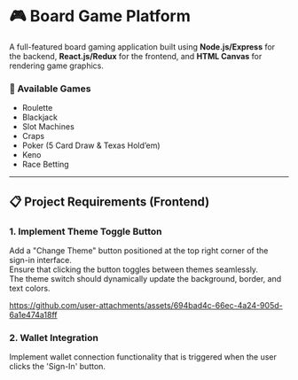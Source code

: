 # 🎮 Board Game Platform

A full-featured board gaming application built using **Node.js/Express** for the backend, **React.js/Redux** for the frontend, and **HTML Canvas** for rendering game graphics.

### 🎲 Available Games

- Roulette  
- Blackjack  
- Slot Machines  
- Craps  
- Poker (5 Card Draw & Texas Hold’em)  
- Keno  
- Race Betting

---

## 📋 Project Requirements (Frontend)

### 1. Implement Theme Toggle Button
Add a "Change Theme" button positioned at the top right corner of the sign-in interface.\
Ensure that clicking the button toggles between themes seamlessly.\
The theme switch should dynamically update the background, border, and text colors.

https://github.com/user-attachments/assets/694bad4c-66ec-4a24-905d-6a1e474a18ff

### 2. Wallet Integration
Implement wallet connection functionality that is triggered when the user clicks the 'Sign-In' button.
